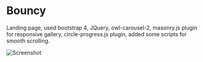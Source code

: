 # Bouncy

Landing page, used bootstrap 4, JQuery, owl-carousel-2, masonry.js plugin for responsive gallery, circle-progress.js plugin, added some scripts for smooth scrolling.

![Screenshot](/images/screenshot.png?raw=true)

